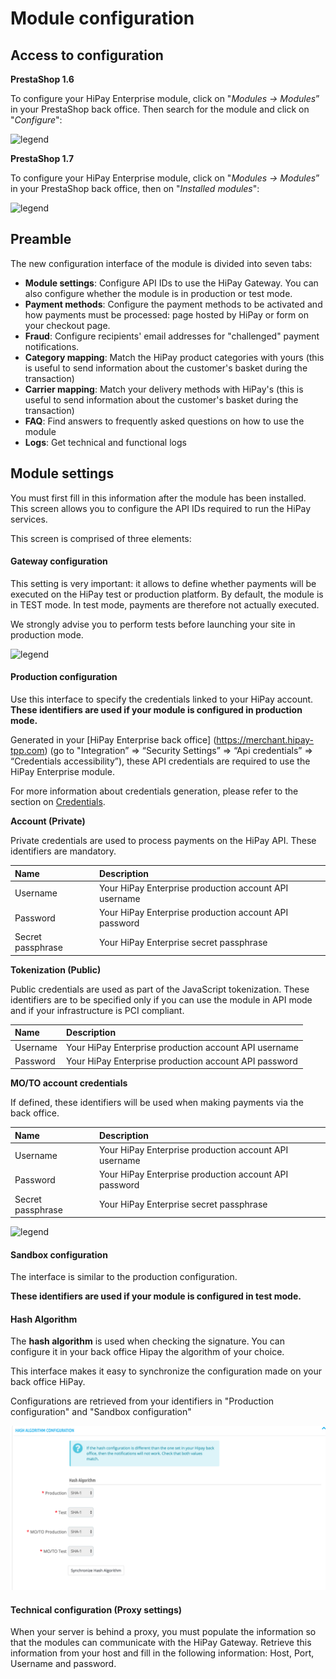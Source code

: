 # Module configuration

## Access to configuration

**PrestaShop 1.6**

To configure your HiPay Enterprise module, click on "_Modules -> Modules_” in your PrestaShop back office. Then search for the module and
click on "_Configure_":

![legend](images/module-configuration1-6.png)

**PrestaShop 1.7**

To configure your HiPay Enterprise module, click on "_Modules -> Modules_” in your PrestaShop back office, then on "_Installed modules_":

![legend](images/module-configuration1-7.png)

## Preamble

The new configuration interface of the module is divided into seven tabs:

- **Module settings**: Configure API IDs to use the HiPay Gateway. You can also configure whether the module is in production or test mode. 
- **Payment methods**: Configure the payment methods to be activated and how payments must be processed: page hosted by HiPay or form on your checkout page.
- **Fraud**: Configure recipients' email addresses for "challenged" payment notifications.
- **Category mapping**: Match the HiPay product categories with yours (this is useful to send information about the customer's basket during the transaction)
- **Carrier mapping**: Match your delivery methods with HiPay's (this is useful to send information about the customer's basket during the transaction)
- **FAQ**: Find answers to frequently asked questions on how to use the module
- **Logs**: Get technical and functional logs



## Module settings

You must first fill in this information after the module has been installed.
This screen allows you to configure the API IDs required to run the HiPay services.

This screen is comprised of three elements:

#### Gateway configuration

This setting is very important: it allows to define whether payments will be executed on the HiPay test or production platform.
By default, the module is in TEST mode.
In test mode, payments are therefore not actually executed.

We strongly advise you to perform tests before launching your site in production mode.

![legend](images/module-settings-gateway-configuration.png)

#### Production configuration

Use this interface to specify the credentials linked to your HiPay account.
**These identifiers are used if your module is configured in production mode.**

Generated in your [HiPay Enterprise back office] (https://merchant.hipay-tpp.com) (go to "Integration” => “Security Settings” => “Api credentials” => “Credentials accessibility”), these API credentials are required to use the HiPay Enterprise module.

For more information about credentials generation, please refer to the section on [Credentials](#Credentials).

**Account (Private)**

Private credentials are used to process payments on the HiPay API. These identifiers are mandatory.


| Name               | Description |
|:------------|:------------|
| Username                      | Your HiPay Enterprise production account API username      |
| Password                      | Your HiPay Enterprise production account API password     |
| Secret passphrase               | Your HiPay Enterprise secret passphrase   |


**Tokenization (Public)**

Public credentials are used as part of the JavaScript tokenization. These identifiers are to be specified only if you can use the module in API mode and if your infrastructure is PCI compliant.


| Name               | Description |
|:------------|:------------|
| Username                      | Your HiPay Enterprise production account API username      |
| Password                      | Your HiPay Enterprise production account API password    |


**MO/TO account credentials**

If defined, these identifiers will be used when making payments via the back office.


| Name               | Description |
|:------------|:------------|
| Username                      | Your HiPay Enterprise production account API username      |
| Password                      | Your HiPay Enterprise production account API password     |
| Secret passphrase               | Your HiPay Enterprise secret passphrase     |

![legend](images/module-settings-api-configuration.png)



#### Sandbox configuration

The interface is similar to the production configuration.

**These identifiers are used if your module is configured in test mode.**

#### Hash Algorithm

The **hash algorithm** is used when checking the signature.
You can configure it in your back office Hipay the algorithm of your choice.

This interface makes it easy to synchronize the configuration made on your back office HiPay.

Configurations are retrieved from your identifiers in "Production configuration" and "Sandbox configuration"

![legend](images/hash_algorithm.png)

#### Technical configuration (Proxy settings)

When your server is behind a proxy, you must populate the information so that the modules can communicate with the HiPay Gateway.
Retrieve this information from your host and fill in the following information: Host, Port, Username and password.
